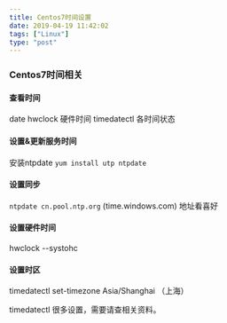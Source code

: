 ```yaml
---
title: Centos7时间设置
date: 2019-04-19 11:42:02
tags: ["Linux"]
type: "post"
---
```


### Centos7时间相关
#### 查看时间
date 
hwclock 硬件时间
timedatectl  各时间状态

#### 设置&更新服务时间
安装ntpdate
`yum install utp ntpdate`

#### 设置同步
`ntpdate cn.pool.ntp.org`        (time.windows.com) 地址看喜好

#### 设置硬件时间
hwclock --systohc

#### 设置时区
timedatectl set-timezone Asia/Shanghai  （上海）

timedatectl  很多设置，需要请查相关资料。
